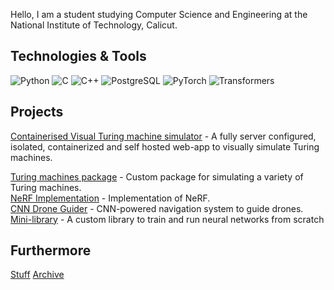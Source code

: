 Hello, I am a student studying Computer Science and Engineering at the National Institute of Technology, Calicut.

## Technologies & Tools
![Python](https://img.shields.io/badge/-Python-3776AB?logo=python&logoColor=white&style=flat-square)
![C](https://img.shields.io/badge/-C-00599C?logo=c&logoColor=white&style=flat-square)
![C++](https://img.shields.io/badge/-C++-00599C?logo=c%2B%2B&logoColor=white&style=flat-square)
![PostgreSQL](https://img.shields.io/badge/-PostgreSQL-336791?logo=postgresql&logoColor=white&style=flat-square)
![PyTorch](https://img.shields.io/badge/-PyTorch-EE4C2C?logo=pytorch&logoColor=white&style=flat-square)
![Transformers](https://img.shields.io/badge/-Transformers-FF9900?logo=huggingface&logoColor=white&style=flat-square)

## Projects

[Containerised Visual Turing machine simulator](https://github.com/R2D2-08/tursim) - A fully server configured, isolated, containerized and self hosted web-app to visually simulate Turing machines. 

[Turing machines package](https://github.com/R2D2-08/turmachpy) - Custom package for simulating a variety of Turing machines.
<br>
[NeRF Implementation](https://nerfvisualizer.vercel.app/) - Implementation of NeRF.  
[CNN Drone Guider](https://github.com/R2D2-08/MiniDroneCNN) - CNN-powered navigation system to guide drones.  
[Mini-library](https://github.com/R2D2-08/minilib) - A custom library to train and run neural networks from scratch 

## Furthermore
[Stuff](https://stuffaboutme.vercel.app/) [Archive](https://archivezzzs.vercel.app/)
